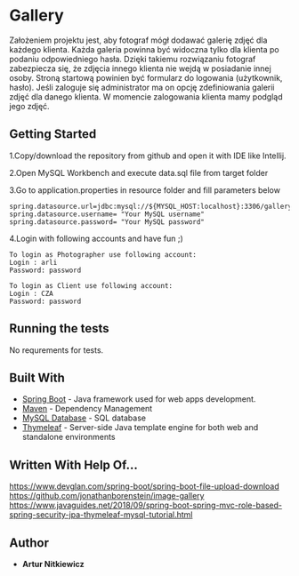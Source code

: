 # Gallery
 Założeniem projektu jest, aby fotograf mógł dodawać galerię zdjęć dla każdego klienta. Każda galeria powinna być widoczna tylko dla klienta po podaniu odpowiedniego hasła.
Dzięki takiemu rozwiązaniu fotograf zabezpiecza się, że zdjęcia innego klienta nie wejdą w posiadanie innej osoby. Stroną startową powinien być formularz do logowania (użytkownik, hasło).
Jeśli zaloguje się administrator ma on opcję zdefiniowania galerii zdjęć dla danego klienta. 
W momencie zalogowania klienta mamy podgląd jego zdjęć.

## Getting Started

1.Copy/download the repository from github and open it with IDE like Intellij.

2.Open MySQL Workbench and execute data.sql file from target folder

3.Go to application.properties in resource folder and fill parameters below

    spring.datasource.url=jdbc:mysql://${MYSQL_HOST:localhost}:3306/gallery
    spring.datasource.username= "Your MySQL username"
    spring.datasource.password= "Your MySQL password"

4.Login with following accounts and have fun ;) 

    To login as Photographer use following account:
    Login : arli 
    Password: password

    To login as Client use following account:
    Login : CZA
    Password: password

## Running the tests

No requrements for tests.



## Built With

* [Spring Boot](https://spring.io/projects/spring-boot) - Java framework used for web apps development.
* [Maven](https://maven.apache.org/) - Dependency Management
* [MySQL Database](https://www.mysql.com/) - SQL database
* [Thymeleaf](https://www.thymeleaf.org/) - Server-side Java template engine for both web and standalone environments

## Written With Help Of...
https://www.devglan.com/spring-boot/spring-boot-file-upload-download
https://github.com/jonathanborenstein/image-gallery
https://www.javaguides.net/2018/09/spring-boot-spring-mvc-role-based-spring-security-jpa-thymeleaf-mysql-tutorial.html

## Author

* **Artur Nitkiewicz** 